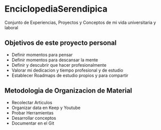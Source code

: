 # EnciclopediaSerendipica
Conjunto de Experiencias, Proyectos y Conceptos de mi vida universitaria y laboral


## Objetivos de este proyecto personal

* Definir momentos para pensar 
* Definir momentos para descansar la mente
* Definir y descubrir que hacer profesionalmente
* Valorar mi dedicacion y tiempo profesional y de estudio
* Establecer Roadmaps de estudio propios y para compartir

## Metodologia de Organizacion de Material
* Recolectar Articulos
* Organizar data en Keep y Youtube
* Probar Herramientas
* Desarrollar conceptos
* Documentar en el Git
